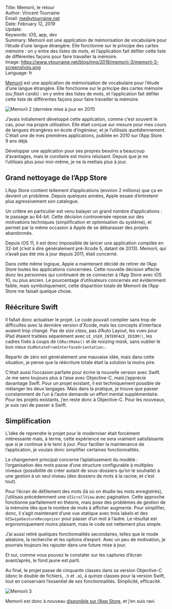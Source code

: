 Title:     Memorii, le retour  
Author:    Vincent Tourraine  
Email:     me@vtourraine.net  
Date:      February 12, 2019  
Update:     
Keywords:  iOS, app, dev  
Summary:   Memorii est une application de mémorisation de vocabulaire pour l’étude d’une langue étrangère. Elle fonctionne sur le principe des cartes mémoire : on y entre des listes de mots, et l’application fait défiler cette liste de différentes façons pour faire travailler la mémoire.  
Image:     https://www.vtourraine.net/blog/img/2019/memorii-3/memorii-3-screenshots.png  
Language:  fr  


[Memorii](http://itunes.apple.com/fr/app/memorii/id352411168?mt=8) est une application de mémorisation de vocabulaire pour l’étude d’une langue étrangère. Elle fonctionne sur le principe des cartes mémoire (ou _flash cards_) : on y entre des listes de mots, et l’application fait défiler cette liste de différentes façons pour faire travailler la mémoire.

![Memorii 2 (dernière mise à jour en 2011)](/blog/img/2019/memorii-3/memorii-2-screenshots.png)

J’avais initialement développé cette application, comme c’est souvent le cas, pour ma propre utilisation. Elle était conçue sur mesure pour mes cours de langues étrangères en école d’ingénieur, et je l’utilisais quotidiennement. C’était une de mes premières applications, publiée en 2010 sur l’App Store. 9 ans déjà.

Développer une application pour ses propres besoins a beaucoup d’avantages, mais le corollaire est moins reluisant. Depuis que je ne l’utilisais plus pour moi-même, je ne la mettais plus à jour.

## Grand nettoyage de l’App Store

L’App Store contient tellement d’applications (environ 2 millions) que ça en devient un problème. Depuis quelques années, Apple essaie d’entretenir plus agressivement son catalogue.

Un critère en particulier est venu balayer un grand nombre d’applications : le passage au 64-bit. Cette décision controversée repose sur des motivations techniques (simplification et optimisation du système), et permet par la même occasion à Apple de se débarasser des projets abandonnés.

Depuis iOS 11, il est donc impossible de lancer une application compilée en 32-bit (c’est à dire généralement pré-Xcode 5, datant de 2013). Memorii, qui n’avait pas été mis à jour depuis 2011, était concerné.

Dans cette même logique, Apple a maintenant décidé de retirer de l’App Store toutes les applications concernées. Cette nouvelle décision affecte donc les personnes qui continuent de se connecter à l’App Store avec iOS 10, ou plus ancien. Le pourcentage d’utilisateurs concernés est évidemment faible, mais symboliquement, cette disparition totale de Memorii de l’App Store me faisait quelque chose.

## Réécriture Swift

Il fallait donc actualiser le projet. Le code pouvait compiler sans trop de difficultés avec la dernière version d’Xcode, mais les concepts d’interface avaient trop changé. Pas de _size class_, pas d’Auto Layout, les vues pour iPad étaient traitées séparément avec `UI_USER_INTERFACE_IDIOM()`, les cadres fixés à coups de `CGRectMake()` et de _resizing mask_, sans oublier le bon vieux `didRotateFromInterfaceOrientation:`.

Repartir de zéro est généralement une mauvaise idée, mais dans cette situation, je pense que la réécriture totale était la solution la moins pire.

C’était aussi l’occasion parfaite pour écrire la nouvelle version avec Swift. Je me sens toujours plus à l’aise avec Objective-C, mais j’apprécie davantage Swift. Pour un projet existant, il est techniquement possible de mélanger les deux langages. Mais dans la pratique, je trouve que passer constamment de l’un à l’autre demande un effort mental supplémentaire. Pour les projets existants, j’en reste donc à Objective-C. Pour les nouveaux, je suis ravi de passer à Swift.


## Simplification

L’idée de reprendre le projet pour le moderniser était forcément intéressante mais, à terme, cette expérience ne sera vraiment satisfaisante que si je continue à le tenir à jour. Pour faciliter la maintenance de l’application, je voulais donc simplifier certaines fonctionnalités.

Le changement principal concerne l’aplatissement du modèle : l’organisation des mots passe d’une structure configurable à multiples niveaux (possibilité de créer autant de sous-dossiers qu’on le souhaite) à une gestion à un seul niveau (des dossiers de mots à la racine, et c’est tout).

Pour l’écran de défilement des mots (là où on étudie les mots enregistrés), j’utilisais précédemment une `UIScrollView` avec pagination. Cette approche fonctionne parfaitement en théorie, mais pose des problèmes de gestion de la mémoire dès que le nombre de mots à afficher augmente. Pour simplifier, donc, il s’agit maintenant d’une vue statique avec trois labels et des `UISwipeGestureRecognizer` pour passer d’un mot à l’autre. Le résultat est ergonomiquement moins plaisant, mais le code est nettement plus simple.

J’ai aussi retiré quelques fonctionnalités secondaires, telles que le mode aléatoire, la recherche et les options d’export. Avec un peu de motivation, je pourrais toujours les rajouter dans une future mise à jour.

Et oui, comme vous pouvez le constater sur les captures d’écran avant/après, le fond jaune est parti.

Au final, le projet passe de cinquante classes dans sa version Objective-C (donc le double de fichiers, `.h` et `.m`), à quinze classes pour la version Swift, tout en conservant l’essentiel de ses fonctionnalités. Simplicité, efficacité.

![Memorii 3](/blog/img/2019/memorii-3/memorii-3-screenshots.png)

Memorii est donc à nouveau [disponible sur l’App Store](http://itunes.apple.com/fr/app/memorii/id352411168?mt=8), et j’en suis ravi.
